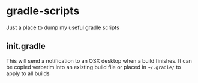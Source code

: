 # gradle-scripts
Just a place to dump my useful gradle scripts

init.gradle
-----------

This will send a notification to an OSX desktop when a build finishes.  It can be copied verbatim into an existing build file or placed in `~/.gradle/` to apply to all builds
